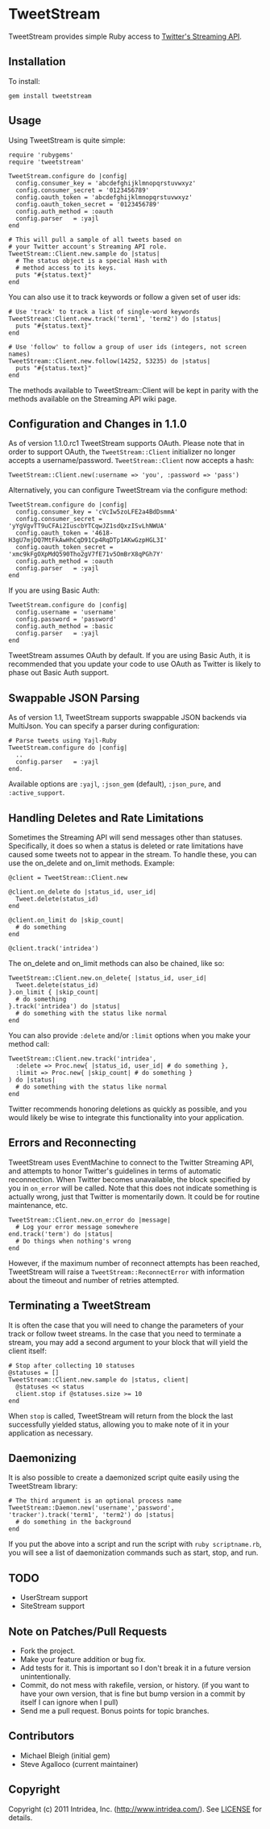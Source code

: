 TweetStream
===========

TweetStream provides simple Ruby access to [Twitter's Streaming API](http://developer.twitter.com/pages/streaming_api).

Installation
------------

To install:

    gem install tweetstream

Usage
-----

Using TweetStream is quite simple:

    require 'rubygems'
    require 'tweetstream'

    TweetStream.configure do |config|
      config.consumer_key = 'abcdefghijklmnopqrstuvwxyz'
      config.consumer_secret = '0123456789'
      config.oauth_token = 'abcdefghijklmnopqrstuvwxyz'
      config.oauth_token_secret = '0123456789'
      config.auth_method = :oauth
      config.parser   = :yajl
    end

    # This will pull a sample of all tweets based on
    # your Twitter account's Streaming API role.
    TweetStream::Client.new.sample do |status|
      # The status object is a special Hash with
      # method access to its keys.
      puts "#{status.text}"
    end

You can also use it to track keywords or follow a given set of
user ids:

    # Use 'track' to track a list of single-word keywords
    TweetStream::Client.new.track('term1', 'term2') do |status|
      puts "#{status.text}"
    end

    # Use 'follow' to follow a group of user ids (integers, not screen names)
    TweetStream::Client.new.follow(14252, 53235) do |status|
      puts "#{status.text}"
    end

The methods available to TweetStream::Client will be kept in parity
with the methods available on the Streaming API wiki page.

Configuration and Changes in 1.1.0
----------------------------------

As of version 1.1.0.rc1 TweetStream supports OAuth.  Please note that in order
to support OAuth, the `TweetStream::Client` initializer no longer accepts a
username/password.  `TweetStream::Client` now accepts a hash:

    TweetStream::Client.new(:username => 'you', :password => 'pass')

Alternatively, you can configure TweetStream via the configure method:

    TweetStream.configure do |config|
      config.consumer_key = 'cVcIw5zoLFE2a4BdDsmmA'
      config.consumer_secret = 'yYgVgvTT9uCFAi2IuscbYTCqwJZ1sdQxzISvLhNWUA'
      config.oauth_token = '4618-H3gU7mjDQ7MtFkAwHhCqD91Cp4RqDTp1AKwGzpHGL3I'
      config.oauth_token_secret = 'xmc9kFgOXpMdQ590Tho2gV7fE71v5OmBrX8qPGh7Y'
      config.auth_method = :oauth
      config.parser   = :yajl
    end

If you are using Basic Auth:

    TweetStream.configure do |config|
      config.username = 'username'
      config.password = 'password'
      config.auth_method = :basic
      config.parser   = :yajl
    end

TweetStream assumes OAuth by default.  If you are using Basic Auth, it is recommended
that you update your code to use OAuth as Twitter is likely to phase out Basic Auth
support.

Swappable JSON Parsing
----------------------

As of version 1.1, TweetStream supports swappable JSON backends via MultiJson. You can
specify a parser during configuration:

    # Parse tweets using Yajl-Ruby
    TweetStream.configure do |config|
      ..
      config.parser   = :yajl
    end.

Available options are `:yajl`, `:json_gem` (default),
`:json_pure`, and `:active_support`.

Handling Deletes and Rate Limitations
-------------------------------------

Sometimes the Streaming API will send messages other than statuses.
Specifically, it does so when a status is deleted or rate limitations
have caused some tweets not to appear in the stream. To handle these,
you can use the on_delete and on_limit methods. Example:

    @client = TweetStream::Client.new

    @client.on_delete do |status_id, user_id|
      Tweet.delete(status_id)
    end

    @client.on_limit do |skip_count|
      # do something
    end

    @client.track('intridea')

The on_delete and on_limit methods can also be chained, like so:

    TweetStream::Client.new.on_delete{ |status_id, user_id|
      Tweet.delete(status_id)
    }.on_limit { |skip_count|
      # do something
    }.track('intridea') do |status|
      # do something with the status like normal
    end

You can also provide `:delete` and/or `:limit`
options when you make your method call:

    TweetStream::Client.new.track('intridea',
      :delete => Proc.new{ |status_id, user_id| # do something },
      :limit => Proc.new{ |skip_count| # do something }
    ) do |status|
      # do something with the status like normal
    end

Twitter recommends honoring deletions as quickly as possible, and
you would likely be wise to integrate this functionality into your
application.

Errors and Reconnecting
-----------------------

TweetStream uses EventMachine to connect to the Twitter Streaming
API, and attempts to honor Twitter's guidelines in terms of automatic
reconnection. When Twitter becomes unavailable, the block specified
by you in `on_error` will be called. Note that this does not
indicate something is actually wrong, just that Twitter is momentarily
down. It could be for routine maintenance, etc.

    TweetStream::Client.new.on_error do |message|
      # Log your error message somewhere
    end.track('term') do |status|
      # Do things when nothing's wrong
    end

However, if the maximum number of reconnect attempts has been reached,
TweetStream will raise a `TweetStream::ReconnectError` with
information about the timeout and number of retries attempted.

Terminating a TweetStream
-------------------------

It is often the case that you will need to change the parameters of your
track or follow tweet streams. In the case that you need to terminate
a stream, you may add a second argument to your block that will yield
the client itself:

    # Stop after collecting 10 statuses
    @statuses = []
    TweetStream::Client.new.sample do |status, client|
      @statuses << status
      client.stop if @statuses.size >= 10
    end

When `stop` is called, TweetStream will return from the block
the last successfully yielded status, allowing you to make note of
it in your application as necessary.

Daemonizing
-----------

It is also possible to create a daemonized script quite easily
using the TweetStream library:

    # The third argument is an optional process name
    TweetStream::Daemon.new('username','password', 'tracker').track('term1', 'term2') do |status|
      # do something in the background
    end

If you put the above into a script and run the script with `ruby scriptname.rb`, you will see a list of daemonization commands such
as start, stop, and run.

TODO
----

* UserStream support
* SiteStream support

Note on Patches/Pull Requests
-----------------------------

* Fork the project.
* Make your feature addition or bug fix.
* Add tests for it. This is important so I don't break it in a future version unintentionally.
* Commit, do not mess with rakefile, version, or history. (if you want to have your own version, that is fine but bump version in a commit by itself I can ignore when I pull)
* Send me a pull request. Bonus points for topic branches.

Contributors
------------

* Michael Bleigh (initial gem)
* Steve Agalloco (current maintainer)

Copyright
---------

Copyright (c) 2011 Intridea, Inc. (http://www.intridea.com/). See [LICENSE](https://github.com/intridea/tweetstream/blob/master/LICENSE.md) for details.
